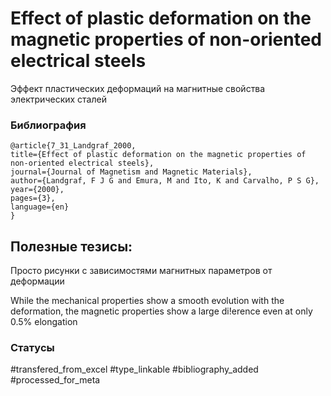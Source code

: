 # Effect of plastic deformation on the magnetic properties of non-oriented electrical steels

Эффект пластических деформаций на магнитные свойства электрических сталей

### Библиография
```
@article{7_31_Landgraf_2000,
title={Effect of plastic deformation on the magnetic properties of non-oriented electrical steels},
journal={Journal of Magnetism and Magnetic Materials},
author={Landgraf, F J G and Emura, M and Ito, K and Carvalho, P S G},
year={2000},
pages={3},
language={en}
}
```

## Полезные тезисы:

Просто рисунки с зависимостями магнитных параметров от деформации

While the mechanical properties show a smooth evolution with the deformation, the magnetic properties show a large di!erence even at only 0.5% elongation


### Статусы
#transfered_from_excel 
#type_linkable 
#bibliography_added
#processed_for_meta
